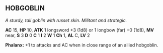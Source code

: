 ## HOBGOBLIN

_A sturdy, tall goblin with russet skin. Militant and strategic._

**AC** 15, **HP** 10, **ATK** 1 longsword +3 (1d8) or 1 longbow (far) +0 (1d8), **MV** near, **S** 3 **D** 0 **C** 1 **I** 2 **W** 1 **Ch** 1, **AL** C, **LV** 2

**Phalanx:** +1 to attacks and AC when in close range of an allied hobgoblin.

